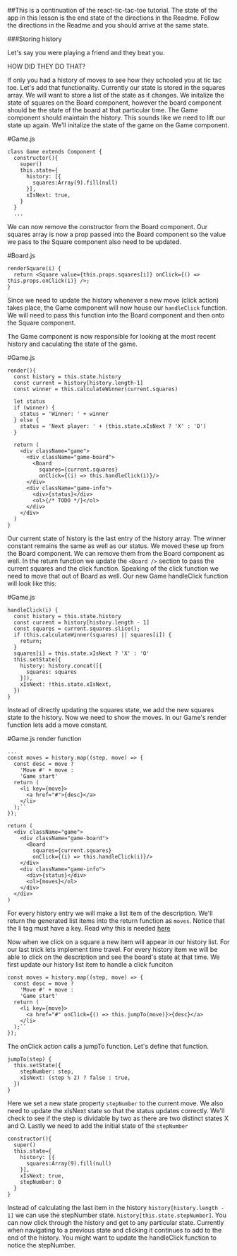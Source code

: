 ##This is a continuation of the react-tic-tac-toe tutorial. The state of the app in this lesson is the end state of the directions in the Readme. Follow the directions in the Readme and you should arrive at the same state.


###Storing history

Let's say you were playing a friend and they beat you.

HOW DID THEY DO THAT?

If only you had a history of moves to see how they schooled you at tic tac toe.
Let's add that functionality.  Currently our state is stored in the squares array.
We will want to store a list of the state as it changes.  We initalize the state
of squares on the Board component, however the board component should be the state
of the board at that particular time.  The Game component should maintain the history.
This sounds like we need to lift our state up again.  We'll initalize the state
of the game on the Game component.

#Game.js
```
class Game extends Component {
  constructor(){
    super()
    this.state={
      history: [{
        squares:Array(9).fill(null)
      }],
      xIsNext: true,
    }
  }
  ...
```

We can now remove the constructor from the Board component. Our squares array is
now a prop passed into the Board component so the value we pass to the Square
component also need to be updated.

#Board.js
```
renderSquare(i) {
  return <Square value={this.props.squares[i]} onClick={() => this.props.onClick(i)} />;
}
```


Since we need to update the history whenever a new move (click action) takes
place, the Game component will now house our `handleClick` function.  We will need
to pass this function into the Board component and then onto the Square component.

The Game component is now responsible for looking at the most recent history and
caculating the state of the game.

#Game.js
```
render(){
  const history = this.state.history
  const current = history[history.length-1]
  const winner = this.calculateWinner(current.squares)

  let status
  if (winner) {
    status = 'Winner: ' + winner
  } else {
    status = 'Next player: ' + (this.state.xIsNext ? 'X' : 'O')
  }

  return (
    <div className="game">
      <div className="game-board">
        <Board
          squares={current.squares}
          onClick={(i) => this.handleClick(i)}/>
      </div>
      <div className="game-info">
        <div>{status}</div>
        <ol>{/* TODO */}</ol>
      </div>
    </div>
  )
}
```

Our current state of history is the last entry of the history array.  The winner
constant remains the same as well as our status.  We moved these up from the Board
component.  We can remove them from the Board component as well.  In the return
function we update the `<Board />` section to pass the current squares and the click
function.  Speaking of the click function we need to move that out of Board as well.
Our new Game handleClick function will look like this:

#Game.js
```
handleClick(i) {
  const history = this.state.history
  const current = history[history.length - 1]
  const squares = current.squares.slice();
  if (this.calculateWinner(squares) || squares[i]) {
    return;
  }
  squares[i] = this.state.xIsNext ? 'X' : 'O'
  this.setState({
    history: history.concat([{
      squares: squares
    }]),
    xIsNext: !this.state.xIsNext,
  })
}
```

Instead of directly updating the squares state, we add the new squares state to
the history.  Now we need to show the moves.  In our Game's render function lets
add a move constant.

#Game.js render function
```
...
const moves = history.map((step, move) => {
  const desc = move ?
    'Move #' + move :
    'Game start'
  return (
    <li key={move}>
      <a href="#">{desc}</a>
    </li>
  );``
});

return (
  <div className="game">
    <div className="game-board">
      <Board
        squares={current.squares}
        onClick={(i) => this.handleClick(i)}/>
    </div>
    <div className="game-info">
      <div>{status}</div>
      <ol>{moves}</ol>
    </div>
  </div>
)
```
For every history entry we will make a list item of the description.  We'll return
the generated list items into the return function as `moves`.  Notice that the li
tag must have a key.  Read why this is needed [here](https://facebook.github.io/react/tutorial/tutorial.html#keys)

Now when we click on a square a new item will appear in our history list.  For our
last trick lets implement time travel.  For every history item we will be able to
click on the description and see the board's state at that time.  We first update
our history list item to handle a click funciton


```
const moves = history.map((step, move) => {
  const desc = move ?
    'Move #' + move :
    'Game start'
  return (
    <li key={move}>
      <a href="#" onClick={() => this.jumpTo(move)}>{desc}</a>
    </li>
  );``
});
```

The onClick action calls a jumpTo function.  Let's define that function.

```
jumpTo(step) {
  this.setState({
    stepNumber: step,
    xIsNext: (step % 2) ? false : true,
  })
}
```

Here we set a new state property `stepNumber` to the current move.  We also need
to update the xIsNext state so that the status updates correctly.  We'll check to
see if the step is dividable by two as there are two distinct states X and O.
Lastly we need to add the initial state of the `stepNumber`

```
constructor(){
  super()
  this.state={
    history: [{
      squares:Array(9).fill(null)
    }],
    xIsNext: true,
    stepNumber: 0
  }
}
```


Instead of calculating the last item in the history `history[history.length - 1]`
we can use the stepNumber state. `history[this.state.stepNumber]`.  You can now
click through the history and get to any particular state.  Currently when navigating
to a previous state and clicking it continues to add to the end of the history.
You might want to update the handleClick function to notice the stepNumber.
